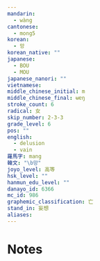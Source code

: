 ```yaml
---
mandarin:
  - wàng
cantonese:
  - mong5
korean:
  - 망
korean_native: ""
japanese:
  - BOU
  - MOU
japanese_nanori: ""
vietnamese:
middle_chinese_initial: m
middle_chinese_final: ʉɐŋ
stroke_count: 6
radical: 女
skip_number: 2-3-3
grade_level: 6
pos: ""
english:
  - delusion
  - vain
羅馬字: mang
韓文: "\b망"
joyo_level: 高等
hsk_level: ""
hanmun_edu_level: ""
danayo_id: 6366
mc_id: 986
graphemic_classification: 亡
stand_in: 妄想
aliases:
---
```


# Notes
